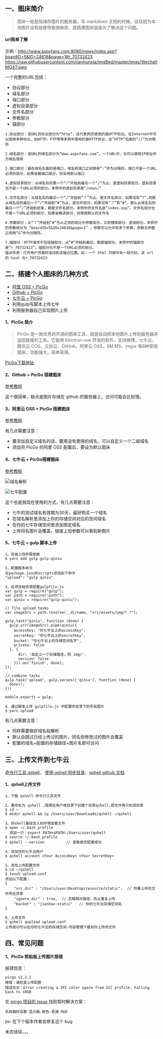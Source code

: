 ## 一、图床简介
> 图床一般是指储存图片的服务器。写 markdown 文档的时候，往往因为本地图片没有链接导致很麻烦，我搭建图床就是为了解决这个问题。

#### url简单了解
示例：http://www.aspxfans.com:8080/news/index.asp?boardID=5&ID=24618&page=1#r_70732423
https://raw.githubusercontent.com/jianhunxia/imgBed/master/imgs/WechatIMG47.jpeg

一个完整的URL包括：
- 协议部分
- 域名部分
- 端口部分
- 虚拟目录部分
- 文件名部分
- 参数部分
- 锚部分

```
1.协议部分：该URL的协议部分为“http”，这代表网页使用的是HTTP协议。在Internet中可以使用多种协议，如HTTP，FTP等等本例中使用的是HTTP协议。在”HTTP”后面的“//”为分隔符

2.域名部分：该URL的域名部分为“www.aspxfans.com”。一个URL中，也可以使用IP地址作为域名使用

3.端口部分：跟在域名后面的是端口，域名和端口之间使用“:”作为分隔符。端口不是一个URL必须的部分，如果省略端口部分，将采用默认端口

4.虚拟目录部分：从域名后的第一个“/”开始到最后一个“/”为止，是虚拟目录部分。虚拟目录也不是一个URL必须的部分。本例中的虚拟目录是“/news/”

5.文件名部分：从域名后的最后一个“/”开始到“？”为止，是文件名部分，如果没有“?”,则是从域名后的最后一个“/”开始到“#”为止，是文件部分，如果没有“？”和“#”，那么从域名后的最后一个“/”开始到结束，都是文件名部分。本例中的文件名是“index.asp”。文件名部分也不是一个URL必须的部分，如果省略该部分，则使用默认的文件名

6.参数部分：从“？”开始到“#”为止之间的部分为参数部分，又称搜索部分、查询部分。本例中的参数部分为 “boardID=5&ID=24618&page=1” 。参数可以允许有多个参数，参数与参数之间用“&”作为分隔符。

7.锚部分：HTTP请求不包括锚部分，从“#”开始到最后，都是锚部分。本例中的锚部分是“r_70732423“。锚部分也不是一个URL必须的部分。
锚点作用：打开用户页面时滚动到该锚点位置。如：一个 html 页面中有一段代码，该 url 的 hash 为r_70732423
```


## 二、搭建个人图床的几种方式
- [阿里 OSS + PicGo](https://www.cnblogs.com/demojie/p/11600991.html#commentform)
- [Github + PicGo](https://www.jianshu.com/p/9d91355e8418)
- [七牛云 + PicGo](https://www.cnblogs.com/Dozeer/p/10965508.html)
- 利用gulp写脚本上传七牛
- 利用服务器自己实现图片上传

#### 1、PicGo 简介
> PicGo 是一款优秀的开源的图床工具，就是自动把本地图片上传到服务器并返回链接的工具。它是用 Electron-vue 开发的软件，支持微博，七牛云，腾讯云 COS，又拍云，GitHub，阿里云 OSS，SM.MS，imgur 等8种常用图床，功能强大，简单易用。

[PicGo下载地址](https://github.com/Molunerfinn/PicGo/releases)

#### 2、Github + PicGo 搭建图床
[参考教程](https://www.jianshu.com/p/9d91355e8418)

这个很简单，缺点是图片存储在 github 的服务器上，访问可能会比较慢。

#### 3、阿里云 OSS + PicGo 搭建图床
[参考教程](https://www.cnblogs.com/demojie/p/11600991.html#commentform)

有几点需要注意：
- 要添加自定义域名的话，要用没有使用的域名，可以自定义一个二级域名
- 添加完 PicGo 的阿里 OSS 配置后，要设为默认图床

#### 4、七牛云 + PicGo搭建图床
[参考教程](https://www.cnblogs.com/Dozeer/p/10965508.html)

![域名解析](http://pic.jianhunxia.com/imgs/WechatIMG19.png)

![七牛配置](http://pic.jianhunxia.com/imgs/20191125133543.png)

这个也是我现在使用的方式，有几点需要注意：
- 七牛的测试域名有效期为30天，最好购买一个域名
- 在域名解析里添加上你的存储空间对应的空间域名
- 在你的七牛存储空间里添加绑定域名
- 上传同名图片会覆盖，链接上加参数可以看到新图片

#### 5、七牛云 + gulp 脚本上传

```
1、安装上传所需依赖
$ yarn add gulp gulp-qiniu 

2、配置脚本命令
在package.json的scripts添加如下命令
"upload": "gulp qiniu"

3、在项目根目录配置gulpfile.js
var gulp = require("gulp");
var path = require("path");
var qiniu = require("gulp-qiniu");

// file upload tasks
var imageSrc = path.resolve(__dirname, "src/assets/img/*.*");

gulp.task("qiniu", function (done) {
  gulp.src(imageSrc).pipe(qiniu({
    accessKey: "你七牛云上的accessKey",
    secretKey: "你七牛云上的secretKey",
    bucket: "你七牛云上的存储空间名字",
    private: false
  }, {
      dir: '自定义一个存储路径，例 img/',
      version: false
    })).on('finish', done);
});

// combine tasks
gulp.task('upload', gulp.series(['qiniu'], function (done) {
  done();
}))

module.exports = gulp;

4、通过脚本上传 gulpfile.js 中配置的目录下的所有图片
$ yarn upload

```
有几点需要注意：
- 同样需要做好域名和解析
- 默认会跳过已经上传过的图片，同名但修改过的图片会覆盖
- 配置的域名+配置的存储路径+图片名即可访问


## 三、上传文件到七牛云
[命令行工具 qshell](https://developer.qiniu.com/kodo/tools/1302/qshell)、 [使用 qshell 同步目录](https://developer.qiniu.com/kodo/kb/1685/using-qshell-synchronize-directories)、[qshell github 文档](https://github.com/qiniu/qshell/blob/master/docs/qupload.md)
#### 1、qshell上传文件

```
1、下载 qshell 命令行工具文件

2、重命名为 qshell ,随便在用户根目录下创建个目录qshell,把文件拷贝到该目录
$ cd ~
$ mkdir qshell && cp /Users/user/Downloads/qshell ~/qshell

3、将shell路径加入到环境变量文件
$ open ~/.bash_profile
  添加一行：export PATH=$PATH:/Users/user/qshell
$ source ~/.bash_profile
$ qshell --version          // 查看是否配置成功

4、添加你的七牛云账户
$ qshell account <Your AccessKey> <Your SecretKey>

5、添加上传配置文件
$ cd ~/qshell
$ touch upload.conf
添加以下配置：
{
    "src_dir" : "/Users/user/Desktop/resource/static",  // 你要上传的文件所在目录
    "ignore_dir" : true,  // 忽略相对路径，防止重复上传
    "bucket" : "jianhao-static"   // 你的七牛云存储空间名
}

6、上传文件
$ qshell qupload upload.conf
上传成功可以在你的七牛云的存储空间-内容管理下看到你上传的文件
```


## 四、常见问题
#### 1、PicGo 剪贴板上传图片报错

报错信息：
```
picgo v2.1.2
报错：请检查上传配置
错误日志：Error creating a JP2 color space from ICC profile. Falling back to sRGB
```
在 [picgo 项目的 issue  ](https://github.com/Molunerfinn/PicGo/issues/199)找到暂时解决方案：

```
系统偏好设置-显示器-颜色-普通 RGB
```
ps: 在下个版本作者会修复这个 bug


未完待续。。。
